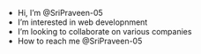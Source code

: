 -  Hi, I’m @SriPraveen-05
-  I’m interested in web developnment
-  I’m looking to collaborate on various companies
-  How to reach me @SriPraveen-05

<!---
SriPraveen-05/SriPraveen-05 is a ✨ special ✨ repository because its `README.md` (this file) appears on your GitHub profile.
You can click the Preview link to take a look at your changes.
--->
